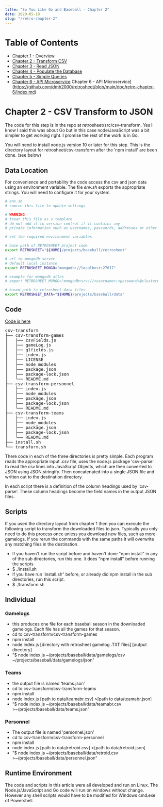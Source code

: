 ```yaml
---
title: "So You Like Go and Baseball - Chapter 2"
date: 2020-05-18
slug: "/retro-chapter-2"
---
```


# Table of Contents

- [Chapter 1 - Overview](https://github.com/dmh2000/retrosheet/blob/main/doc/retro-chapter-1/index.md)
- [Chapter 2 - Transform CSV](https://github.com/dmh2000/retrosheet/blob/main/doc/retro-chapter-2/index.md)
- [Chapter 3 - Read JSON](https://github.com/dmh2000/retrosheet/blob/main/doc/retro-chapter-3/index.md)
- [Chapter 4 - Populate the Database](https://github.com/dmh2000/retrosheet/blob/main/doc/retro-chapter-4/index.md)
- [Chapter 5 - Simple Queries](https://github.com/dmh2000/retrosheet/blob/main/doc/retro-chapter-5/index.md)
- [Chapter 6 - API Microservice](https://github.com/dmh2000/retrosheet/blob/main/doc/retro-chapter-6/index.md)
  Chapter 6 - API Microservice](https://github.com/dmh2000/retrosheet/blob/main/doc/retro-chapter-6/index.md)

# Chapter 2 - CSV Transform to JSON

The code for this step is in the repo at retrosheet/src/csv-transform. Yes I know I said this was about Go but in this case node/JavaScript was a bit simpler to get working right. I promise the rest of the work is in Go.

You will need to install node.js version 10 or later for this step.
This is the directory layout for retrosheet/csv-transform after the 'npm install' are been done. (see below)

## Data Location

For convenience and portability the code access the csv and json data using an environment variable.
The file _env.sh_ exports the appropriate strings. You will need to configure it for your system.

```bash
# env.sh
# source this file to update settings

# WARNING
# treat this file as a template
# do not add it to version control if it contains any
# private information such as usernames, passwords, addresses or other authentication data

# set the required environment variables

# base path of RETROSHEET project code
export RETROSHEET="${HOME}/projects/baseball/retrosheet"

# url to mongodb server
# default local instance
export RETROSHEET_MONGO="mongodb://localhost:27017"

# example for mongodb atlas
# export RETROSHEET_MONGO="mongodb+srv://<username>:<password>@cluster0.<cluster id>.mongodb.net/<database name>?retryWrites=true&w=majority"

# based path to retrosheet data files
export RETROSHEET_DATA="${HOME}/projects/baseball/data"
```

## Code

[Code is here](https://github.com/dmh2000/go_baseball_with_retrosheet/tree/main/src/csv-transform)

<pre>
csv-transform
├── csv-transform-games
│   ├── csvFields.js
│   ├── gameLog.js
│   ├── glfields.js
│   ├── index.js
│   ├── LICENSE
│   ├── node_modules
│   ├── package.json
│   ├── package-lock.json
│   └── README.md
├── csv-transform-personnel
│   ├── index.js
│   ├── node_modules
│   ├── package.json
│   ├── package-lock.json
│   └── README.md
├── csv-transform-teams
│   ├── index.js
│   ├── node_modules
│   ├── package.json
│   ├── package-lock.json
│   └── README.md
├── install.sh
└── transform.sh
</pre>

There code in each of the three directories is pretty simple. Each program reads the appropriate input .csv file, uses the node.js package 'csv-parse' to read the csv lines into JavaScript Objects, which are then converted to JSON using JSON.stringify. Then concatenated into a single JSON file and written out to the destination directory.

In each script there is a definition of the column headings used by 'csv-parse'. These column headings become the field names in the output JSON files.

## Scripts

If you used the directory layout from chapter 1 then you can execute the following script to transform the downloaded files to json. Typically you only need to do this process once unless you download new files, such as more gamelogs. If you rerun the commands with the same paths it will overwrite any matching files in the destination.

- If you haven't run the script before and haven't done "npm install" in any of the sub directories, run this one. It does "npm install" before running the scripts
- $ ./install.sh
- If you have run 'install.sh" before, or already did npm install in the sub directories, run this script.
- $ ./transform.sh

## Individual

### Gamelogs

- this produces one file for each baseball season in the downloaded gamelogs. Each file has all the games for that season.
- cd to csv-transform/csv-transform-games
- npm install
- node index.js [directory with retrosheet gamelog .TXT files] [output directory]
- "$ node index.js ~/projects/baseball/data/gamelogs/csv ~/projects/baseball/data/gamelogs/json"

### Teams

- the output file is named 'teams.json'
- cd to csv-transform/csv-transform-teams
- npm install
- node index.js [path to data/teamabr.csv] >[path to data/teamabr.json]
- "$ node index.js ~/projects/baseball/data/teamabr.csv >~/projects/baseball/data/teams.json"

### Personnel

- The output file is named 'personnel.json'
- cd to csv-transform/csv-transform-personnel
- npm install
- node index.js [path to data/retroid.csv] >[path to data/retroid.json]
- "$ node index.js ~/projects/baseball/data/retroid.csv >~/projects/baseball/data/personnel.json"

## Runtime Environment

The code and scripts in this article were all developed and run on Linux. The Node.js/JavaScript and Go code will run on windows without change. However any shell scripts would have to be modified for Windows cmd.exe of Powershell.
